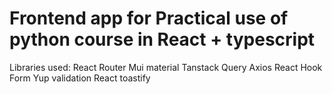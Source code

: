 # Frontend app for Practical use of python course in React + typescript

Libraries used:
React Router
Mui material
Tanstack Query
Axios
React Hook Form
Yup validation
React toastify
